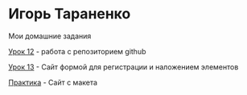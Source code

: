 # Игорь Тараненко
Мои домашние задания

[Урок 12](http://igortaranenko.github.io/github/less_12/ "Моя готовая домашка") - работа с репозиторием github

[Урок 13](https://igortaranenko.github.io/Less_13/ "Урок №13") - Сайт формой для регистрации и наложением элементов

[Практика](https://igortaranenko.github.io/Practice/src/ "Практика") - Сайт с макета


